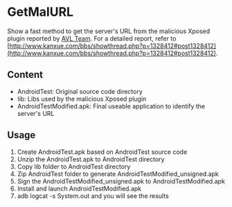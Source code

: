 GetMalURL
=============

Show a fast method to get the server's URL from the malicious Xposed plugin reported by [AVL Team](http://blog.avlyun.com/1361.html). 
For a detailed report, refer to [http://www.kanxue.com/bbs/showthread.php?p=1328412#post1328412](http://www.kanxue.com/bbs/showthread.php?p=1328412#post1328412). 


Content
------------
- AndroidTest: Original source code directory
- lib: Libs used by the malicious Xposed plugin
- AndroidTestModified.apk: Final useable application to identify the server's URL

Usage
-----------
1. Create AndroidTest.apk based on AndroidTest source code
2. Unzip the AndroidTest.apk to AndroidTest directory
3. Copy lib folder to AndroidTest directory
4. Zip AndroidTest folder to generate AndroidTestModified_unsigned.apk
5. Sign the AndroidTestModified_unsigned.apk to AndroidTestModified.apk
6. Install and launch AndroidTestModified.apk 
7. adb logcat -s System.out and you will see the results
